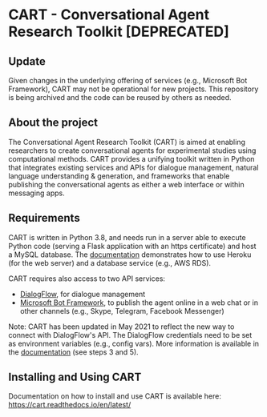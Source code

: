 # CART - Conversational Agent Research Toolkit [DEPRECATED]

## Update
Given changes in the underlying offering of services (e.g., Microsoft Bot Framework), CART may not be operational for new projects. This repository is being archived and the code can be reused by others as needed.

## About the project

The Conversational Agent Research Toolkit (CART) is aimed at enabling researchers to create conversational agents for experimental studies using computational methods. CART provides a unifying toolkit written in Python that integrates existing services and APIs for dialogue management, natural language understanding & generation, and frameworks that enable publishing the conversational agents as either a web interface or within messaging apps.




## Requirements

CART is written in Python 3.8, and needs run in a server able to execute Python code (serving a Flask application with an https certificate) and host a MySQL database. The [documentation](https://cart.readthedocs.io/en/latest/) demonstrates how to use Heroku (for the web server) and a database service (e.g., AWS RDS).

CART requires also access to two API services:
* [DialogFlow](https://dialogflow.com), for dialogue management
* [Microsoft Bot Framework](https://dev.botframework.com/), to publish the agent online in a web chat or in other channels (e.g., Skype, Telegram, Facebook Messenger)

Note: CART has been updated in May 2021 to reflect the new way to connect with DialogFlow's API. The DialogFlow credentials need to be set as environment variables (e.g., config vars). More information is available in the [documentation](https://cart.readthedocs.io/en/latest/installation.html#installation-setup-guide) (see steps 3 and 5).


## Installing and Using CART

Documentation on how to install and use CART is available here: https://cart.readthedocs.io/en/latest/
